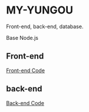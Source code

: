 # MY-YUNGOU

Front-end, back-end, database.

Base Node.js

## Front-end
[Front-end Code](https://github.com/EthanOK/ethan-yungou-web) 

## back-end
[Back-end Code](https://github.com/EthanOK/ethan-yungou-server) 
